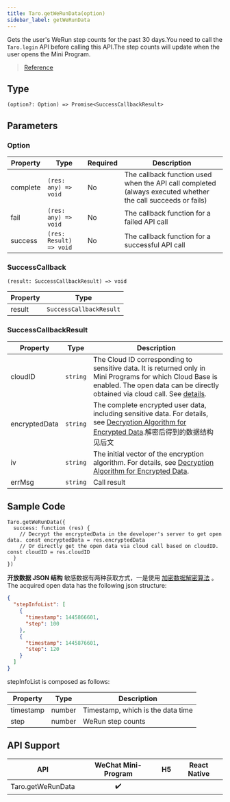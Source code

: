 ```yaml
---
title: Taro.getWeRunData(option)
sidebar_label: getWeRunData
---
```


Gets the user's WeRun step counts for the past 30 days.You need to call the `Taro.login` API before calling this API.The step counts will update when the user opens the Mini Program.

> [Reference](https://developers.weixin.qq.com/miniprogram/dev/api/open-api/werun/wx.getWeRunData.html)

## Type

```tsx
(option?: Option) => Promise<SuccessCallbackResult>
```

## Parameters

### Option

<table>
  <thead>
    <tr>
      <th>Property</th>
      <th>Type</th>
      <th style={{ textAlign: "center"}}>Required</th>
      <th>Description</th>
    </tr>
  </thead>
  <tbody>
    <tr>
      <td>complete</td>
      <td><code>(res: any) =&gt; void</code></td>
      <td style={{ textAlign: "center"}}>No</td>
      <td>The callback function used when the API call completed (always executed whether the call succeeds or fails)</td>
    </tr>
    <tr>
      <td>fail</td>
      <td><code>(res: any) =&gt; void</code></td>
      <td style={{ textAlign: "center"}}>No</td>
      <td>The callback function for a failed API call</td>
    </tr>
    <tr>
      <td>success</td>
      <td><code>(res: Result) =&gt; void</code></td>
      <td style={{ textAlign: "center"}}>No</td>
      <td>The callback function for a successful API call</td>
    </tr>
  </tbody>
</table>

### SuccessCallback

```tsx
(result: SuccessCallbackResult) => void
```

<table>
  <thead>
    <tr>
      <th>Property</th>
      <th>Type</th>
    </tr>
  </thead>
  <tbody>
    <tr>
      <td>result</td>
      <td><code>SuccessCallbackResult</code></td>
    </tr>
  </tbody>
</table>

### SuccessCallbackResult

<table>
  <thead>
    <tr>
      <th>Property</th>
      <th>Type</th>
      <th>Description</th>
    </tr>
  </thead>
  <tbody>
    <tr>
      <td>cloudID</td>
      <td><code>string</code></td>
      <td>The Cloud ID corresponding to sensitive data. It is returned only in Mini Programs for which Cloud Base is enabled. The open data can be directly obtained via cloud call. See <a href="https://developers.weixin.qq.com/miniprogram/en/dev/framework/open-ability/signature.html#method-cloud">details</a>.</td>
    </tr>
    <tr>
      <td>encryptedData</td>
      <td><code>string</code></td>
      <td>The complete encrypted user data, including sensitive data. For details, see <a href="https://developers.weixin.qq.com/miniprogram/en/dev/framework/open-ability/signature.html">Decryption Algorithm for Encrypted Data</a>.解密后得到的数据结构见后文</td>
    </tr>
    <tr>
      <td>iv</td>
      <td><code>string</code></td>
      <td>The initial vector of the encryption algorithm. For details, see <a href="https://developers.weixin.qq.com/miniprogram/en/dev/framework/open-ability/signature.html">Decryption Algorithm for Encrypted Data</a>.</td>
    </tr>
    <tr>
      <td>errMsg</td>
      <td><code>string</code></td>
      <td>Call result</td>
    </tr>
  </tbody>
</table>

## Sample Code

```tsx
Taro.getWeRunData({
  success: function (res) {
    // Decrypt the encryptedData in the developer's server to get open data. const encryptedData = res.encryptedData
    // Or directly get the open data via cloud call based on cloudID. const cloudID = res.cloudID
  }
})
```

**开放数据 JSON 结构** 敏感数据有两种获取方式，一是使用 [加密数据解密算法](https://developers.weixin.qq.com/miniprogram/dev/framework/open-ability/signature.html#%E5%8A%A0%E5%AF%86%E6%95%B0%E6%8D%AE%E8%A7%A3%E5%AF%86%E7%AE%97%E6%B3%95) 。 The acquired open data has the following json structure:

```json
{
  "stepInfoList": [
    {
      "timestamp": 1445866601,
      "step": 100
    },
    {
      "timestamp": 1445876601,
      "step": 120
    }
  ]
}
```

stepInfoList is composed as follows:

| Property  | Type   | Description                       |
| --------- | ------ | --------------------------------- |
| timestamp | number | Timestamp, which is the data time |
| step      | number | WeRun step counts                 |

## API Support

|        API        | WeChat Mini-Program | H5 | React Native |
|:-----------------:|:-------------------:|:--:|:------------:|
| Taro.getWeRunData |         ✔️          |    |              |
